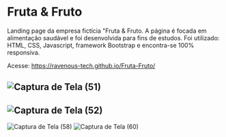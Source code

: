 # Fruta & Fruto

Landing page da empresa fictícia "Fruta & Fruto.
A página é focada em alimentação saudável e foi desenvolvida para fins de estudos. Foi utilizado: HTML, CSS, Javascript, framework Bootstrap e encontra-se 100% responsiva.

Acesse: https://ravenous-tech.github.io/Fruta-Fruto/

![Captura de Tela (51)](https://user-images.githubusercontent.com/98185728/197092524-32efd542-5be9-457f-8eb2-0b9d6c4d2dd7.png)
------------------------------------------------------------------------------------------------------------------------------
![Captura de Tela (52)](https://user-images.githubusercontent.com/98185728/197092587-6ac412c5-7a63-4a96-8ded-ff47f00cfc77.png)
------------------------------------------------------------------------------------------------------------------------------
![Captura de Tela (58)](https://user-images.githubusercontent.com/98185728/197093665-f37a2b5b-f126-45df-83b3-c2acb9e26ac7.png)
![Captura de Tela (60)](https://user-images.githubusercontent.com/98185728/197094136-b4feecc1-fc6a-4ee9-95ef-a0a2aa74fdac.png)




